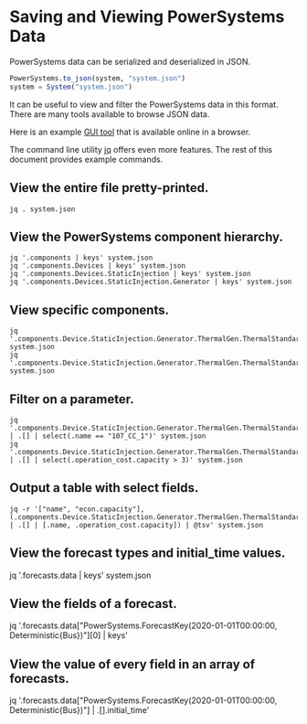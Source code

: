 # Saving and Viewing PowerSystems Data

PowerSystems data can be serialized and deserialized in JSON.

```julia
PowerSystems.to_json(system, "system.json")
system = System("system.json")
```

It can be useful to view and filter the PowerSystems data in this format. There
are many tools available to browse JSON data.

Here is an example [GUI tool](http://jsonviewer.stack.hu) that is available
online in a browser.

The command line utility [jq](https://stedolan.github.io/jq/) offers even more
features. The rest of this document provides example commands.

## View the entire file pretty-printed.

```
jq . system.json
```

## View the PowerSystems component hierarchy.

```
jq '.components | keys' system.json
jq '.components.Devices | keys' system.json
jq '.components.Devices.StaticInjection | keys' system.json
jq '.components.Devices.StaticInjection.Generator | keys' system.json
```

## View specific components.

```
jq '.components.Device.StaticInjection.Generator.ThermalGen.ThermalStandard' system.json
jq '.components.Device.StaticInjection.Generator.ThermalGen.ThermalStandard[0]' system.json
```

## Filter on a parameter.

```
jq '.components.Device.StaticInjection.Generator.ThermalGen.ThermalStandard | .[] | select(.name == "107_CC_1")' system.json
jq '.components.Device.StaticInjection.Generator.ThermalGen.ThermalStandard | .[] | select(.operation_cost.capacity > 3)' system.json
```

## Output a table with select fields.

```
jq -r '["name", "econ.capacity"], (.components.Device.StaticInjection.Generator.ThermalGen.ThermalStandard | .[] | [.name, .operation_cost.capacity]) | @tsv' system.json
```

## View the forecast types and initial_time values.

jq '.forecasts.data | keys' system.json

## View the fields of a forecast.

jq '.forecasts.data["PowerSystems.ForecastKey(2020-01-01T00:00:00, Deterministic{Bus})"][0] | keys'

## View the value of every field in an array of forecasts.

jq '.forecasts.data["PowerSystems.ForecastKey(2020-01-01T00:00:00, Deterministic{Bus})"] | .[].initial_time'
